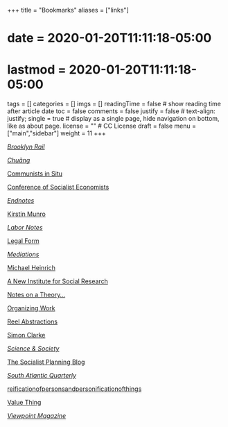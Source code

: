 +++
title = "Bookmarks"
aliases = ["links"]
# date = 2020-01-20T11:11:18-05:00
# lastmod = 2020-01-20T11:11:18-05:00
tags = []
categories = []
imgs = []
readingTime = false  # show reading time after article date
toc = false
comments = false
justify = false  # text-align: justify;
single = true  # display as a single page, hide navigation on bottom, like as about page.
license = ""  # CC License
draft = false
menu = ["main","sidebar"]
weight = 11
+++

[_Brooklyn Rail_](https://brooklynrail.org/)

[_Chuǎng_](http://chuangcn.org/)

[Communists in Situ](https://cominsitu.wordpress.com/)

[Conference of Socialist Economists](https://www.cseweb.org.uk/)

[_Endnotes_](https://endnotes.org.uk/)

[Kirstin Munro](http://kirstinmunro.com/)

[_Labor Notes_](https://www.labornotes.org/)

[Legal Form](https://legalform.blog/)

[_Mediations_](https://mediationsjournal.org/)

[Michael Heinrich](http://www.oekonomiekritik.de/)

[A New Institute for Social Research](https://isr.press/)

[Notes on a Theory…](https://notesonatheory.wordpress.com/)

[Organizing Work](https://organizing.work/)

[Reel Abstractions](https://www.patreon.com/reelabstractions)

[Simon Clarke](http://homepages.warwick.ac.uk/~syrbe/Publications.html)

[_Science \& Society_](https://www.scienceandsociety.com/)

[The Socialist Planning Blog](http://socialistplanning.org/)

[_South Atlantic Quarterly_](https://read.dukeupress.edu/south-atlantic-quarterly)

[reificationofpersonsandpersonificationofthings](https://reificationofpersonsandpersonificationofthings.wordpress.com/)

[Value Thing](https://value-thing.github.io/)

[_Viewpoint Magazine_](https://viewpointmag.com/)
